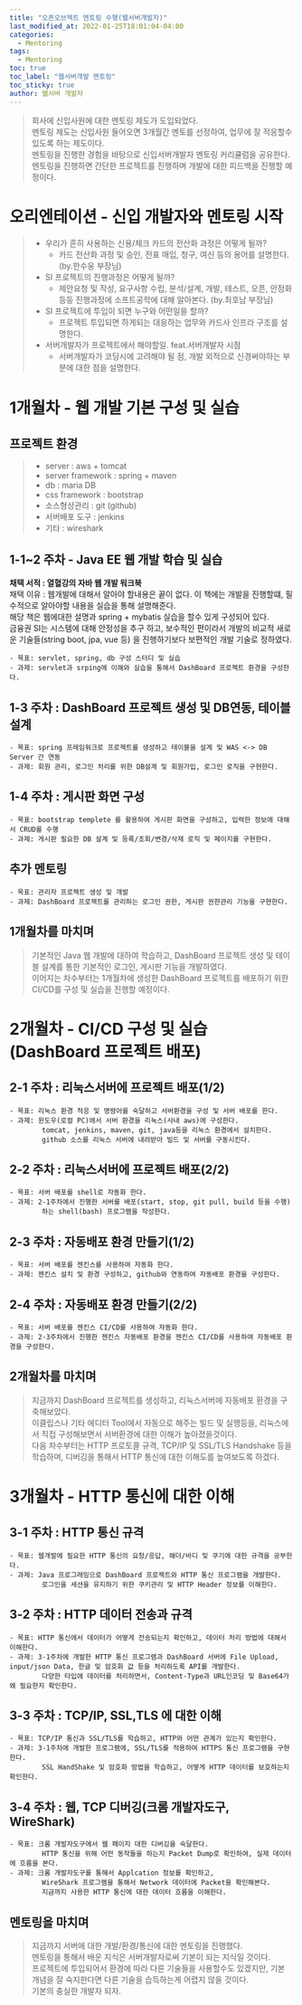 ```yaml
---
title: "오픈오브젝트 멘토링 수행(웹서버개발자)"
last_modified_at: 2022-01-25T18:01:04-04:00
categories: 
  - Mentoring
tags:
  - Mentoring
toc: true
toc_label: "웹서버개발 멘토링"
toc_sticky: true
author: 웹서버 개발자
---
```

> 회사에 신입사원에 대한 멘토링 제도가 도입되었다.   
> 멘토링 제도는 신입사원 들어오면 3개월간 멘토를 선정하여, 업무에 잘 적응할수 있도록 하는 제도이다.   
> 멘토링을 진행한 경험을 바탕으로 신입서버개발자 멘토링 커리큘럼을 공유한다.   
> 멘토링을 진행하면 간단한 프로젝트를 진행하며 개발에 대한 피드백을 진행할 예정이다.   

# 오리엔테이션 - 신입 개발자와 멘토링 시작
>- 우리가 흔히 사용하는 신용/체크 카드의 전산화 과정은 어떻게 될까?
>   - 카드 전산화 과정 및 승인, 전표 매입, 청구, 여신 등의 용어를 설명한다. (by.한수웅 부장님)
>- SI 프로젝트의 진행과정은 어떻게 될까? 
>   - 제안요청 및 작성, 요구사항 수립, 분석/설계, 개발, 테스트, 오픈, 안정화등등 진행과정에 소프트공학에 대해 알아본다. (by.최호남 부장님)
>- SI 프로젝트에 투입이 되면 누구와 어떤일을 할까?
>   - 프로젝트 투입되면 하게되는 대응하는 업무와 카드사 인프라 구조를 설명한다.
>- 서버개발자가 프로젝트에서 해야할일. feat.서버개발자 시점
>   - 서버개발자가 코딩시에 고려해야 될 점, 개발 외적으로 신경써야하는 부분에 대한 점을 설명한다.

# 1개월차 - 웹 개발 기본 구성 및 실습
## 프로젝트 환경  
>- server : aws + tomcat  
>- server framework : spring + maven  
>- db : maria DB  
>- css framework : bootstrap  
>- 소스형상관리 : git (github)
>- 서버배포 도구 : jenkins  
>- 기타 : wireshark

## 1-1~2 주차 - Java EE 웹 개발 학습 및 실습

**채택 서적 : 열혈강의 자바 웹 개발 워크북**  
채택 이유 : 웹개발에 대해서 알아야 할내용은 끝이 없다. 이 책에는 개발을 진행할떄, 필수적으로 알아야할 내용을 실습을 통해 설명해준다.  
해당 책은 웹에대한 설명과 spring + mybatis 실습을 할수 있게 구성되어 있다.  
금융권 SI는 시스템에 대해 안정성을 추구 하고, 보수적인 편이라서 개발의 비교적 새로운 기술들(string boot, jpa, vue 등) 을 진행하기보다 보편적인 개발 기술로 정하였다.

    - 목표: servlet, spring, db 구성 스터디 및 실습
    - 과제: servlet과 srping에 이해와 실습을 통해서 DashBoard 프로젝트 환경을 구성한다.

## 1-3 주차 : DashBoard 프로젝트 생성 및 DB연동, 테이블 설계

    - 목표: spring 프레임워크로 프로젝트를 생성하고 테이블을 설계 및 WAS <-> DB Server 간 연동
    - 과제: 회원 관리, 로그인 처리를 위한 DB설계 및 회원가입, 로그인 로직을 구현한다.

## 1-4 주차 : 게시판 화면 구성 

    - 목표: bootstrap templete 를 활용하여 게시판 화면을 구성하고, 입력한 정보에 대해서 CRUD를 수행
    - 과제: 게시판 필요한 DB 설계 및 등록/조회/변경/삭제 로직 및 페이지를 구현한다.  

## 추가 멘토링
    
    - 목표: 관리자 프로젝트 생성 및 개발
    - 과제: DashBoard 프로젝트를 관리하는 로그인 권한, 게시판 권한관리 기능을 구현한다.

## 1개월차를 마치며
> 기본적인 Java 웹 개발에 대하여 학습하고, DashBoard 프로젝트 생성 및 테이블 설계를 통한 기본적인 로그인, 게시판 기능을 개발하였다.   
> 이어지는 차수부터는 1개월차에 생성한 DashBoard 프로젝트를 배포하기 위한 CI/CD를 구성 및 실습을 진행할 예정이다.


# 2개월차 - CI/CD 구성 및 실습 (DashBoard 프로젝트 배포)

## 2-1 주차 : 리눅스서버에 프로젝트 배포(1/2) 

    - 목표: 리눅스 환경 적응 및 명령어를 숙달하고 서버환경을 구성 및 서버 배포를 한다.
    - 과제: 윈도우(로컬 PC)에서 서버 환경을 리눅스(사내 aws)에 구성한다.   
            tomcat, jenkins, maven, git, java등을 리눅스 환경에서 설치한다.   
            github 소스를 리눅스 서버에 내려받아 빌드 및 서버를 구동시킨다.   

## 2-2 주차 : 리눅스서버에 프로젝트 배포(2/2) 

    - 목표: 서버 배포를 shell로 자동화 한다.
    - 과제: 2-1주차에서 진행한 서버를 배포(start, stop, git pull, build 등을 수행)
            하는 shell(bash) 프로그램을 작성한다.

## 2-3 주차 : 자동배포 환경 만들기(1/2)

    - 목표: 서버 배포를 젠킨스를 사용하여 자동화 한다.
    - 과제: 젠킨스 설치 및 환경 구성하고, github와 연동하여 자동배포 환경을 구성한다.

## 2-4 주차 : 자동배포 환경 만들기(2/2)

    - 목표: 서버 배포를 젠킨스 CI/CD를 사용하여 자동화 한다.
    - 과제: 2-3주차에서 진행한 젠킨스 자동배포 환경을 젠킨스 CI/CD를 사용하여 자동배포 환경을 구성한다.

## 2개월차를 마치며
> 지금까지 DashBoard 프로젝트를 생성하고, 리눅스서버에 자동배포 환경을 구축해보았다.   
> 이클립스나 기타 에디터 Tool에서 자동으로 해주는 빌드 및 실행등을, 리눅스에서 직접 구성해보면서 서버환경에 대한 이해가 높아졌을것이다.   
> 다음 차수부터는 HTTP 프로토콜 규격, TCP/IP 및 SSL/TLS Handshake 등을 학습하며, 디버깅을 통해서 HTTP 통신에 대한 이해도를 높여보도록 하겠다.

# 3개월차 - HTTP 통신에 대한 이해

## 3-1 주차 : HTTP 통신 규격

    - 목표: 웹개발에 필요한 HTTP 통신의 요청/응답, 해더/바디 및 쿠기에 대한 규격을 공부한다.
    - 과제: Java 프로그래밍으로 DashBoard 프로젝트와 HTTP 통신 프로그램을 개발한다.   
            로그인을 세션을 유지하기 위한 쿠키관리 및 HTTP Header 정보를 이해한다.

## 3-2 주차 : HTTP 데이터 전송과 규격

    - 목표: HTTP 통신에서 데이터가 어떻게 전송되는지 확인하고, 데이터 처리 방법에 대해서 이해한다.
    - 과제: 3-1주차에 개발한 HTTP 통신 프로그램과 DashBoard 서버에 File Upload, input/json Data, 한글 및 암호화 값 등을 처리하도록 API를 개발한다.   
            다양한 타입에 데이터를 처리하면서, Content-Type과 URL인코딩 및 Base64가 왜 필요한지 확인한다.


## 3-3 주차 : TCP/IP, SSL,TLS 에 대한 이해

    - 목표: TCP/IP 통신과 SSL/TLS를 학습하고, HTTP와 어떤 관계가 있는지 확인한다.
    - 과제: 3-1주차에 개발한 프로그램에, SSL/TLS를 적용하여 HTTPS 통신 프로그램을 구현한다.   
            SSL HandShake 및 암호화 방법을 학습하고, 어떻게 HTTP 데이터를 보호하는지 확인한다.

## 3-4 주차 : 웹, TCP 디버깅(크롬 개발자도구, WireShark)

    - 목표: 크롬 개발자도구에서 웹 페이지 대한 디버깅을 숙달한다.   
            HTTP 통신을 위해 어떤 동작들을 하는지 Packet Dump로 확인하여, 실제 데이터에 흐름을 본다.
    - 과제: 크롬 개발자도구를 통해서 Applcation 정보를 확인하고, 
            WireShark 프로그램을 통해서 Network 데이터에 Packet을 확인해본다.   
            지금까지 사용한 HTTP 통신에 대한 데이터 흐름을 이해한다.

## 멘토링을 마치며
> 지금까지 서버에 대한 개발/환경/통신에 대한 멘토링을 진행했다.    
> 멘토링을 통해서 배운 지식은 서버개발자로써 기본이 되는 지식일 것이다.   
> 프로젝트에 투입되어서 환경에 따라 다른 기술들을 사용할수도 있겠지만, 기본 개념을 잘 숙지한다면 다른 기술을 습득하는게 어렵지 않을 것이다.   
> 기본의 충실한 개발자 되자.
